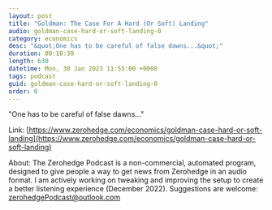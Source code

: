 ```yaml
---
layout: post
title: "Goldman: The Case For A Hard (Or Soft) Landing"
audio: goldman-case-hard-or-soft-landing-0
category: economics
desc: "&quot;One has to be careful of false dawns...&quot;"
duration: 00:10:30
length: 630
datetime: Mon, 30 Jan 2023 11:55:00 +0000
tags: podcast
guid: goldman-case-hard-or-soft-landing-0
order: 0
---
```

&quot;One has to be careful of false dawns...&quot;

Link: [https://www.zerohedge.com/economics/goldman-case-hard-or-soft-landing](https://www.zerohedge.com/economics/goldman-case-hard-or-soft-landing)

About: The Zerohedge Podcast is a non-commercial, automated program, designed to give people a way to get news from Zerohedge in an audio format.  I am actively working on tweaking and improving the setup to create a better listening experience (December 2022).  Suggestions are welcome: [zerohedgePodcast@outlook.com](mailto:zerohedgePodcast@outlook.com)